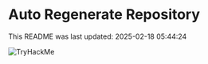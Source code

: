 # Auto Regenerate Repository

This README was last updated: 2025-02-18 05:44:24

 ![TryHackMe](https://tryhackme.com/badge/533634)